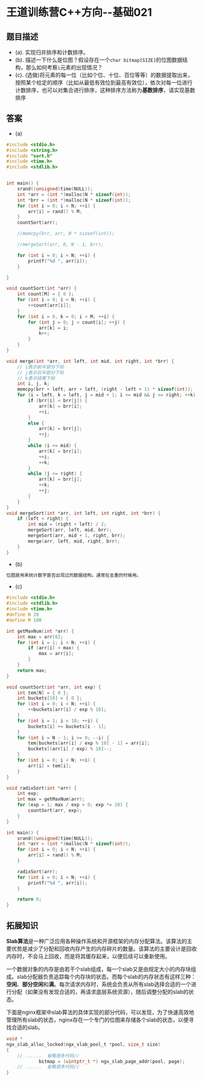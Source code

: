 # 王道训练营C++方向--基础021

## 题目描述

- (a). 实现归并排序和计数排序。
- (b). 描述一下什么是位图？假设存在一个`char bitmap[SIZE]`的位图数据结构，那么如何考察`i`元素的出现情况？
- (c). (选做)将元素的每一位（比如个位、十位、百位等等）的数据提取出来，按照某个给定的顺序（比如从最低有效位到最高有效位），依次对每一位进行计数排序，也可以对集合进行排序，这种排序方法称为**基数排序**，请实现基数排序

## 答案

- (a)

```c
#include <stdio.h>
#include <string.h>
#include "sort.h"
#include <time.h>
#include <stdlib.h>


int main() {
	srand((unsigned)time(NULL));
	int *arr = (int *)malloc(N * sizeof(int));
	int *brr = (int *)malloc(N * sizeof(int));
	for (int i = 0; i < N; ++i) {
		arr[i] = rand() % M;
	}
	countSort(arr);

	//memcpy(brr, arr, N * sizeof(int));

	//mergeSort(arr, 0, N - 1, brr);

	for (int i = 0; i < N; ++i) {
		printf("%d ", arr[i]);
	}

}

void countSort(int *arr) {
	int count[M] = { 0 };
	for (int i = 0; i < N; ++i) {
		++count[arr[i]];
	}
	for (int i = 0, k = 0; i < M; ++i) {
		for (int j = 0; j < count[i]; ++j) {
			arr[k] = i;
			k++;
		}
	}
}

void merge(int *arr, int left, int mid, int right, int *brr) {
	// i表示前半部分下标
	// j表示后半部分下标
	// k表示结果下标
	int i, j, k;
	memcpy(brr + left, arr + left, (right - left + 1) * sizeof(int));
	for (i = left, k = left, j = mid + 1; i <= mid && j <= right; ++k) {
		if (brr[i] < brr[j]) {
			arr[k] = brr[i];
			++i;
		}
		else {
			arr[k] = brr[j];
			++j;
		}
		while (i <= mid) {
			arr[k] = brr[i];
			++i;
			++k;
		}
		while (j <= right) {
			arr[k] = brr[j];
			++k;
			++j;
		}
	}
}
void mergeSort(int *arr, int left, int right, int *brr) {
	if (left < right) {
		int mid = (right + left) / 2;
		mergeSort(arr, left, mid, brr);
		mergeSort(arr, mid + 1, right, brr);
		merge(arr, left, mid, right, brr);
	}
}

```

- (b)

```c
位图是用来统计数字是否出现过的数据结构。通常在去重的时候用。

```

- (c)

```c
#include <stdio.h>
#include <stdlib.h>
#include <time.h>
#define N 20
#define M 100

int getMaxNum(int *arr) {
	int max = arr[0];
	for (int i = 1; i < N; ++i) {
		if (arr[i] > max) {
			max = arr[i];
		}
	}
	return max;
}

void countSort(int *arr, int exp) {
	int tem[N] = { 0 };
	int buckets[10] = { 0 };
	for (int i = 0; i < N; ++i) {
		++buckets[arr[i] / exp % 10];
	}
	for (int i = 1; i < 10; ++i) {
		buckets[i] += buckets[i - 1];
	}
	for (int i = N - 1; i >= 0; --i) {
		tem[buckets[arr[i] / exp % 10] - 1] = arr[i];
		buckets[(arr[i] / exp) % 10]--;
	}
	for (int i = 0; i < N; ++i) {
		arr[i] = tem[i];
	}
}

void radixSort(int *arr) {
	int exp;
	int max = getMaxNum(arr);
	for (exp = 1; max / exp > 0; exp *= 10) {
		countSort(arr, exp);
	}
}

int main() {
	srand((unsigned)time(NULL));
	int *arr = (int *)malloc(N * sizeof(int));
	for (int i = 0; i < N; ++i) {
		arr[i] = rand() % M;
	}

	radixSort(arr);
	for (int i = 0; i < N; ++i) {
		printf("%d ", arr[i]);
	}

	return 0;
}
```

## 拓展知识

**Slab算法**是一种广泛应用各种操作系统和开源框架的内存分配算法。该算法的主要优势是减少了分配和回收内存产生的内存碎片的数量。该算法的主要设计是回收内存时，不会马上回收，而是将其缓存起来，以便后续可以重新使用。

一个数据对象的内存是由若干个slab组成，每一个slab又是由规定大小的内存块组成。slab分配器负责追踪每个内存块的状态。而每个slab的内存状态有这样三种：**空闲**、**部分空闲**和**满**。每次请求内存时，系统会负责从所有slab选择合适的一个进行分配（如果没有发现合适的，再请求底层系统资源），随后调整分配的slab的状态。

下面是nginx框架中slab算法的具体实现的部分代码，可以发现，为了快速高效地管理所有slab的状态，nginx存在一个专门的位图来存储各个slab的状态，以便寻找合适的slab。

```c
void *
ngx_slab_alloc_locked(ngx_slab_pool_t *pool, size_t size)
{
	// ......  省略很多代码// 
            bitmap = (uintptr_t *) ngx_slab_page_addr(pool, page);
	// ......  省略很多代码//
}

```



